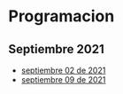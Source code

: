 # Programacion

## Septiembre 2021

- [septiembre 02 de 2021](septiembre2021/septiembre_02_2021.md)
- [septiembre 09 de 2021](septiembre2021/septiembre_09_2021.md)

